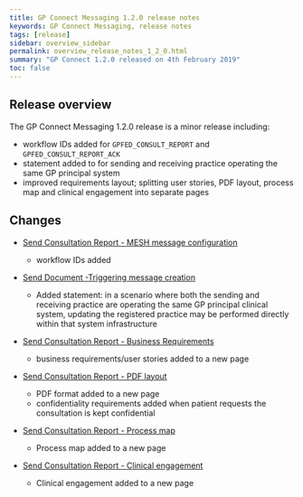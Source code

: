 ```yaml
---
title: GP Connect Messaging 1.2.0 release notes
keywords: GP Connect Messaging, release notes
tags: [release]
sidebar: overview_sidebar
permalink: overview_release_notes_1_2_0.html
summary: "GP Connect 1.2.0 released on 4th February 2019"
toc: false
---
```


## Release overview ##

The GP Connect Messaging 1.2.0 release is a minor release including:
- workflow IDs added for `GPFED_CONSULT_REPORT` and `GPFED_CONSULT_REPORT_ACK`
- statement added to for sending and receiving practice operating the same GP principal system 
- improved requirements layout; splitting user stories, PDF layout, process map and clinical engagement into separate pages


## Changes ##

- [Send Consultation Report - MESH message configuration](senddocument_fedcon_mesh.html)
  - workflow IDs added

- [Send Document -Triggering message creation](senddocument_fedcon_trigger.html)
  - Added statement: in a scenario where both the sending and receiving practice are operating the same GP principal clinical system, updating the registered practice may be performed directly within that system infrastructure

- [Send Consultation Report - Business Requirements](senddocument_userstories.html)
  - business requirements/user stories added to a new page
  
- [Send Consultation Report - PDF layout](senddocument_fedcon_busreq_pdf.html)
  - PDF format added to a new page
  - confidentiality requirements added when patient requests the consultation is kept confidential

- [Send Consultation Report - Process map](sendmessage_process.html)
  - Process map added to a new page

- [Send Consultation Report - Clinical engagement](senddocument_fedcon_busreq_clinical.html)
  - Clinical engagement added to a new page
